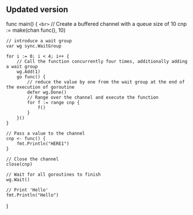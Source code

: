 ## Updated version

func main() { `<br>`
	// Create a buffered channel with a queue size of 10
	cnp := make(chan func(), 10)

    // introduce a wait group
	var wg sync.WaitGroup

    for i := 0; i < 4; i++ {
		// Call the function concurrently four times, additionally adding a wait group
		wg.Add(1)
		go func() {
			// reduce the value by one from the wait group at the end of the execution of goroutine
			defer wg.Done()
			// Range over the channel and execute the function
			for f := range cnp {
				f()
			}
		}()
	}

    // Pass a value to the channel
	cnp <- func() {
		fmt.Println("HERE1")
	}

    // Close the channel
	close(cnp)

    // Wait for all goroutines to finish
	wg.Wait()

    // Print 'Hello'
	fmt.Println("Hello")
}
